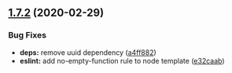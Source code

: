 ## [1.7.2](https://github.com/MichaelHettmer/generator-mht/compare/v1.7.1...v1.7.2) (2020-02-29)


### Bug Fixes

* **deps:** remove uuid dependency ([a4ff882](https://github.com/MichaelHettmer/generator-mht/commit/a4ff882ea040c80b67617a48a68c766a48c4706b))
* **eslint:** add no-empty-function rule to node template ([e32caab](https://github.com/MichaelHettmer/generator-mht/commit/e32caab6f3cf9eca7c5cf2bc6a53363ea9d33ee4))
